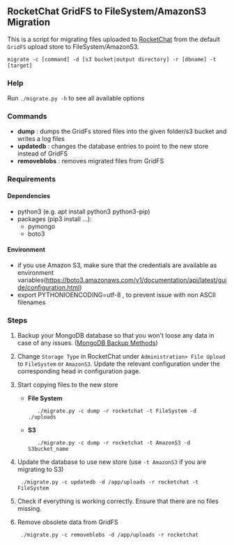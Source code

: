 ## RocketChat GridFS to FileSystem/AmazonS3 Migration

This is a script for migrating files uploaded to [RocketChat](https://rocket.chat/) from the default `GridFS` upload store to FileSystem/AmazonS3.

    migrate -c [command] -d [s3 bucket|output directory] -r [dbname] -t [target]

### Help

Run `./migrate.py -h` to see all available options

### Commands
- **dump** :        dumps the GridFs stored files into the given folder/s3 bucket and writes a log files
- **updatedb** :    changes the database entries to point to the new store instead of GridFS
- **removeblobs** : removes migrated files from GridFS

### Requirements

#### Dependencies
- python3 (e.g. apt install python3 python3-pip) 
- packages (pip3 install ...): 
  - pymongo 
  - boto3

#### Environment
- if you use Amazon S3, make sure that the credentials are available as environment variables(https://boto3.amazonaws.com/v1/documentation/api/latest/guide/configuration.html)
- export PYTHONIOENCODING=utf-8 , to prevent issue with non ASCII filenames


### Steps

1. Backup your MongoDB database so that you won't loose any data in case of any issues. ([MongoDB Backup Methods](https://docs.mongodb.com/manual/core/backups/))
2. Change `Storage Type` in RocketChat under `Administration> File Upload` to `FileSystem` or `AmazonS3`. Update the relevant configuration under the corresponding head in configuration page.
3. Start copying files to the new store  
   - **File System**

            ./migrate.py -c dump -r rocketchat -t FileSystem -d ./uploads

   - **S3**

            ./migrate.py -c dump -r rocketchat -t AmazonS3 -d S3bucket_name

4. Update the database to use new store (use `-t AmazonS3` if you are migrating to S3)

        ./migrate.py -c updatedb -d /app/uploads -r rocketchat -t FileSystem

5. Check if everything is working correctly. Ensure that there are no files missing.
6. Remove obsolete data from GridFS

        ./migrate.py -c removeblobs -d /app/uploads -r rocketchat
